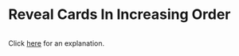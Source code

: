 # Reveal Cards In Increasing Order 

~~~java

~~~

Click [here](Explanation.md) for an explanation.

